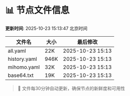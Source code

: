 # 📊 节点文件信息

**更新时间**: 2025-10-23 15:13:47 北京时间

| 文件名 | 大小 | 最后修改 |
|--------|------|----------|
| all.yaml | 22K | 2025-10-23 15:13 |
| history.yaml | 946K | 2025-10-23 15:13 |
| mihomo.yaml | 32K | 2025-10-23 15:13 |
| base64.txt | 19K | 2025-10-23 15:13 |

> 🔄 文件每30分钟自动更新，确保节点的新鲜度和可用性
